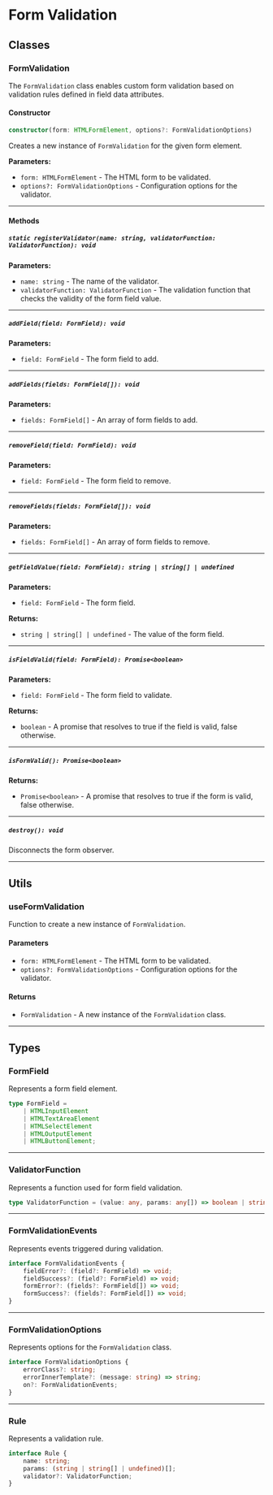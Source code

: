 # Form Validation

## Classes

### FormValidation

The `FormValidation` class enables custom form validation based on validation rules defined in field data attributes.

#### Constructor

```typescript
constructor(form: HTMLFormElement, options?: FormValidationOptions)
```

Creates a new instance of `FormValidation` for the given form element.

**Parameters:**
- `form: HTMLFormElement` - The HTML form to be validated.
- `options?: FormValidationOptions` - Configuration options for the validator.

---

#### Methods

##### `static registerValidator(name: string, validatorFunction: ValidatorFunction): void`

**Parameters:**
- `name: string` - The name of the validator.
- `validatorFunction: ValidatorFunction` - The validation function that checks the validity of the form field value.

---

##### `addField(field: FormField): void`

**Parameters:**
- `field: FormField` - The form field to add.

---

##### `addFields(fields: FormField[]): void`

**Parameters:**
- `fields: FormField[]` - An array of form fields to add.

---

##### `removeField(field: FormField): void`

**Parameters:**
- `field: FormField` - The form field to remove.

---

##### `removeFields(fields: FormField[]): void`

**Parameters:**
- `fields: FormField[]` - An array of form fields to remove.

---

##### `getFieldValue(field: FormField): string | string[] | undefined`

**Parameters:**
- `field: FormField` - The form field.

**Returns:**
- `string | string[] | undefined` - The value of the form field.

---

##### `isFieldValid(field: FormField): Promise<boolean>`

**Parameters:**
- `field: FormField` - The form field to validate.

**Returns:**
- `boolean` - A promise that resolves to true if the field is valid, false otherwise.

---

##### `isFormValid(): Promise<boolean>`

**Returns:**
- `Promise<boolean>` - A promise that resolves to true if the form is valid, false otherwise.

---

##### `destroy(): void`

Disconnects the form observer.

---

## Utils

### useFormValidation

Function to create a new instance of `FormValidation`.

#### Parameters

- `form: HTMLFormElement` - The HTML form to be validated.
- `options?: FormValidationOptions` - Configuration options for the validator.

#### Returns

- `FormValidation` - A new instance of the `FormValidation` class.

---

## Types

### FormField

Represents a form field element.

```typescript
type FormField =
	| HTMLInputElement
	| HTMLTextAreaElement
	| HTMLSelectElement
	| HTMLOutputElement
	| HTMLButtonElement;
```

---

### ValidatorFunction

Represents a function used for form field validation.

```typescript
type ValidatorFunction = (value: any, params: any[]) => boolean | string;
```

---

### FormValidationEvents

Represents events triggered during validation.

```typescript
interface FormValidationEvents {
	fieldError?: (field?: FormField) => void;
	fieldSuccess?: (field?: FormField) => void;
	formError?: (fields?: FormField[]) => void;
	formSuccess?: (fields?: FormField[]) => void;
}
```

---

### FormValidationOptions

Represents options for the `FormValidation` class.

```typescript
interface FormValidationOptions {
	errorClass?: string;
	errorInnerTemplate?: (message: string) => string;
	on?: FormValidationEvents;
}
```

---

### Rule

Represents a validation rule.

```typescript
interface Rule {
	name: string;
	params: (string | string[] | undefined)[];
	validator?: ValidatorFunction;
}
```